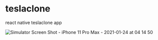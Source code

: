 # teslaclone
react native teslaclone app

![Simulator Screen Shot - iPhone 11 Pro Max - 2021-01-24 at 04 14 50](https://user-images.githubusercontent.com/41412364/105628803-59859300-5dfc-11eb-823f-00dedda33f45.png)

